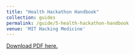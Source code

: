 ```yaml
---
title: "Health Hackathon Handbook"
collection: guides
permalink: /guide/5-health-hackathon-handbook
venue: 'MIT Hacking Medicine'
---
```

[Download PDF here.](http://eipapa.github.io/hackathon-planning-kit/files/health-hackathon-handbook.pdf)
